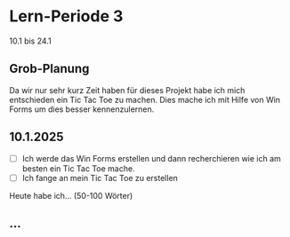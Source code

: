 # Lern-Periode 3

10.1 bis 24.1

## Grob-Planung

Da wir nur sehr kurz Zeit haben für dieses Projekt habe ich mich entschieden ein Tic Tac Toe zu machen. Dies mache ich mit Hilfe von Win Forms um dies besser kennenzulernen.

## 10.1.2025

- [ ] Ich werde das Win Forms erstellen und dann recherchieren wie ich am besten ein Tic Tac Toe mache.
- [ ] Ich fange an mein Tic Tac Toe zu erstellen

Heute habe ich... (50-100 Wörter)

 

## ...

